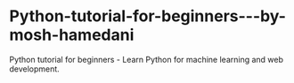 
# Python-tutorial-for-beginners---by-mosh-hamedani
Python tutorial for beginners - Learn Python for machine learning and web development. 
